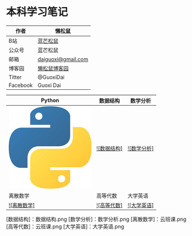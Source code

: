 # 本科学习笔记
|作者|懒松鼠|
|---|---|
|B站|[蓝芒松鼠](https://space.bilibili.com/449154488)|
|公众号|蓝芒松鼠|
|邮箱|daiguoxi@gmail.com|
|博客园|[懒松鼠博客园](https://www.cnblogs.com/yeu4h3uh2/)|
|Titter|@GuoxiDai|
|Facebook|Guoxi Dai|

|Python|数据结构|数学分析|
|----|---|---|
|[![python]](python.md)|[![数据结构]](python.md)|[![数学分析]](python.md)|
|离散数学|高等代数|大学英语|
|[![离散数学]](python.md)|[![高等代数]](python.md)|[![大学英语]](python.md)|


[python]:python.png
[数据结构]：数据结构.png
[数学分析]：数学分析.png
[离散数学]：云班课.png
[高等代数]：云班课.png
[大学英语]：大学英语.png
